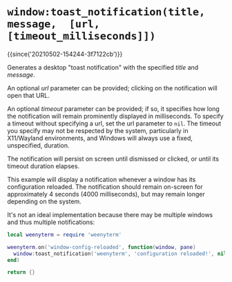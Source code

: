 # `window:toast_notification(title, message,  [url, [timeout_milliseconds]])`

{{since('20210502-154244-3f7122cb')}}

Generates a desktop "toast notification" with the specified *title* and *message*.

An optional *url* parameter can be provided; clicking on the notification will
open that URL.

An optional *timeout* parameter can be provided; if so, it specifies how long
the notification will remain prominently displayed in milliseconds.  To specify
a timeout without specifying a url, set the url parameter to `nil`.  The timeout
you specify may not be respected by the system, particularly in X11/Wayland
environments, and Windows will always use a fixed, unspecified, duration.

The notification will persist on screen until dismissed or clicked, or until its
timeout duration elapses.

This example will display a notification whenever a window has its configuration
reloaded.  The notification should remain on-screen for approximately 4 seconds
(4000 milliseconds), but may remain longer depending on the system.

It's not an ideal implementation because there may be multiple windows and thus
multiple notifications:

```lua
local weenyterm = require 'weenyterm'

weenyterm.on('window-config-reloaded', function(window, pane)
  window:toast_notification('weenyterm', 'configuration reloaded!', nil, 4000)
end)

return {}
```
